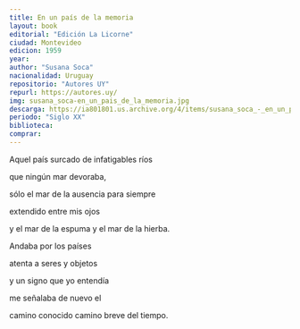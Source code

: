 ```yaml
---
title: En un país de la memoria
layout: book
editorial: "Edición La Licorne"
ciudad: Montevideo
edicion: 1959
year: 
author: "Susana Soca"
nacionalidad: Uruguay
repositorio: "Autores UY"
repurl: https://autores.uy/
img: susana_soca-en_un_pais_de_la_memoria.jpg
descarga: https://ia801801.us.archive.org/4/items/susana_soca_-_en_un_pais_de_la_memoria/susana_soca_-_en_un_pais_de_la_memoria.pdf
periodo: "Siglo XX"
biblioteca: 
comprar: 
---
```

 

Aquel país surcado de infatigables ríos 
 
que ningún mar devoraba,
 
sólo el mar  de la ausencia para siempre
 
extendido entre mis ojos 
 
y el mar de la espuma y el mar de la hierba.

Andaba por los países 
 
atenta a seres y objetos 
 
y un signo que yo entendía 
 
me señalaba de nuevo el
 
camino conocido camino breve del tiempo.
